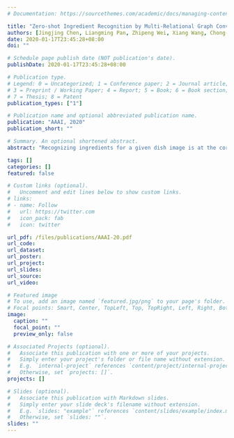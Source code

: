 ```yaml
---
# Documentation: https://sourcethemes.com/academic/docs/managing-content/

title: "Zero-shot Ingredient Recognition by Multi-Relational Graph Convolutional Network"
authors: [Jingjing Chen, Liangming Pan, Zhipeng Wei, Xiang Wang, Chong-Wah Ngo, Tat-Seng Chua]
date: 2020-01-17T23:45:28+08:00
doi: ""

# Schedule page publish date (NOT publication's date).
publishDate: 2020-01-17T23:45:28+08:00

# Publication type.
# Legend: 0 = Uncategorized; 1 = Conference paper; 2 = Journal article;
# 3 = Preprint / Working Paper; 4 = Report; 5 = Book; 6 = Book section;
# 7 = Thesis; 8 = Patent
publication_types: ["1"]

# Publication name and optional abbreviated publication name.
publication: "AAAI, 2020"
publication_short: ""

# Summary. An optional shortened abstract.
abstract: "Recognizing ingredients for a given dish image is at the core of automatic dietary assessment, attracting increasing attention from both industry and academia. Nevertheless, the task is challenging due to the difficulty of collecting and labeling sufficient training data. On one hand, there are hundred thousands of food ingredients in the world, ranging from the common to rare. Collecting training samples for all of the ingredient categories is difficult. On the other hand, as the ingredient appearances exhibit huge visual variance during the food preparation, it requires to collect the training samples under different cooking and cutting methods for robust recognition. Since obtaining sufficient fully annotated training data is not easy, a more practical way of scaling up the recognition is to develop models that are capable of recognizing unseen ingredients. Therefore, in this paper, we target the problem of ingredient recognition with zero training samples. More specifically, we introduce multi-relational GCN (graph convolutional network) that integrates ingredient hirerarchy, attribute as well as co-occurrence for zero-shot ingredient recognition. Extensive experiments on both Chinese and Japanese food datasets are performed to demonstrate the superior performance of multi-relational GCN and shed light on zero-shot ingredients recognition."

tags: []
categories: []
featured: false

# Custom links (optional).
#   Uncomment and edit lines below to show custom links.
# links:
# - name: Follow
#   url: https://twitter.com
#   icon_pack: fab
#   icon: twitter

url_pdf: /files/publications/AAAI-20.pdf
url_code:
url_dataset:
url_poster:
url_project:
url_slides:
url_source:
url_video:

# Featured image
# To use, add an image named `featured.jpg/png` to your page's folder. 
# Focal points: Smart, Center, TopLeft, Top, TopRight, Left, Right, BottomLeft, Bottom, BottomRight.
image:
  caption: ""
  focal_point: ""
  preview_only: false

# Associated Projects (optional).
#   Associate this publication with one or more of your projects.
#   Simply enter your project's folder or file name without extension.
#   E.g. `internal-project` references `content/project/internal-project/index.md`.
#   Otherwise, set `projects: []`.
projects: []

# Slides (optional).
#   Associate this publication with Markdown slides.
#   Simply enter your slide deck's filename without extension.
#   E.g. `slides: "example"` references `content/slides/example/index.md`.
#   Otherwise, set `slides: ""`.
slides: ""
---
```

